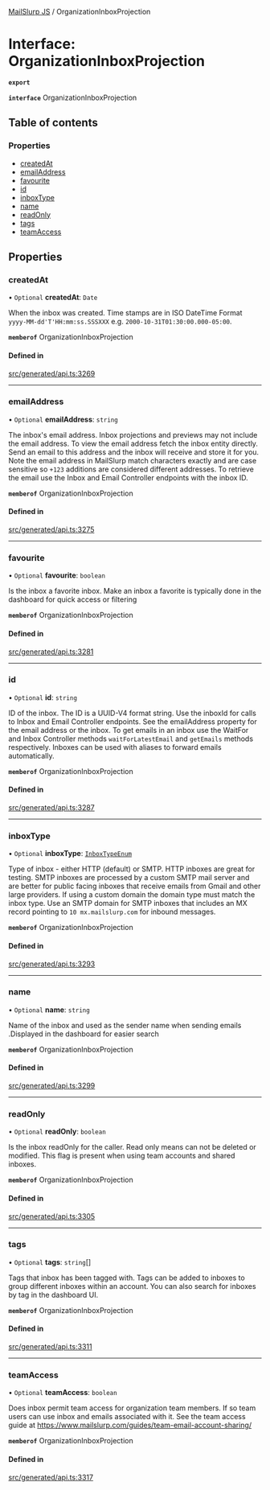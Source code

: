 [MailSlurp JS](../README.md) / OrganizationInboxProjection

# Interface: OrganizationInboxProjection

**`export`**

**`interface`** OrganizationInboxProjection

## Table of contents

### Properties

- [createdAt](OrganizationInboxProjection.md#createdat)
- [emailAddress](OrganizationInboxProjection.md#emailaddress)
- [favourite](OrganizationInboxProjection.md#favourite)
- [id](OrganizationInboxProjection.md#id)
- [inboxType](OrganizationInboxProjection.md#inboxtype)
- [name](OrganizationInboxProjection.md#name)
- [readOnly](OrganizationInboxProjection.md#readonly)
- [tags](OrganizationInboxProjection.md#tags)
- [teamAccess](OrganizationInboxProjection.md#teamaccess)

## Properties

### createdAt

• `Optional` **createdAt**: `Date`

When the inbox was created. Time stamps are in ISO DateTime Format `yyyy-MM-dd'T'HH:mm:ss.SSSXXX` e.g. `2000-10-31T01:30:00.000-05:00`.

**`memberof`** OrganizationInboxProjection

#### Defined in

[src/generated/api.ts:3269](https://github.com/mailslurp/mailslurp-client/blob/6534d6f/src/generated/api.ts#L3269)

___

### emailAddress

• `Optional` **emailAddress**: `string`

The inbox's email address. Inbox projections and previews may not include the email address. To view the email address fetch the inbox entity directly. Send an email to this address and the inbox will receive and store it for you. Note the email address in MailSlurp match characters exactly and are case sensitive so `+123` additions are considered different addresses. To retrieve the email use the Inbox and Email Controller endpoints with the inbox ID.

**`memberof`** OrganizationInboxProjection

#### Defined in

[src/generated/api.ts:3275](https://github.com/mailslurp/mailslurp-client/blob/6534d6f/src/generated/api.ts#L3275)

___

### favourite

• `Optional` **favourite**: `boolean`

Is the inbox a favorite inbox. Make an inbox a favorite is typically done in the dashboard for quick access or filtering

**`memberof`** OrganizationInboxProjection

#### Defined in

[src/generated/api.ts:3281](https://github.com/mailslurp/mailslurp-client/blob/6534d6f/src/generated/api.ts#L3281)

___

### id

• `Optional` **id**: `string`

ID of the inbox. The ID is a UUID-V4 format string. Use the inboxId for calls to Inbox and Email Controller endpoints. See the emailAddress property for the email address or the inbox. To get emails in an inbox use the WaitFor and Inbox Controller methods `waitForLatestEmail` and `getEmails` methods respectively. Inboxes can be used with aliases to forward emails automatically.

**`memberof`** OrganizationInboxProjection

#### Defined in

[src/generated/api.ts:3287](https://github.com/mailslurp/mailslurp-client/blob/6534d6f/src/generated/api.ts#L3287)

___

### inboxType

• `Optional` **inboxType**: [`InboxTypeEnum`](../enums/OrganizationInboxProjection.InboxTypeEnum.md)

Type of inbox - either HTTP (default) or SMTP. HTTP inboxes are great for testing. SMTP inboxes are processed by a custom SMTP mail server and are better for public facing inboxes that receive emails from Gmail and other large providers. If using a custom domain the domain type must match the inbox type. Use an SMTP domain for SMTP inboxes that includes an MX record pointing to `10 mx.mailslurp.com` for inbound messages.

**`memberof`** OrganizationInboxProjection

#### Defined in

[src/generated/api.ts:3293](https://github.com/mailslurp/mailslurp-client/blob/6534d6f/src/generated/api.ts#L3293)

___

### name

• `Optional` **name**: `string`

Name of the inbox and used as the sender name when sending emails .Displayed in the dashboard for easier search

**`memberof`** OrganizationInboxProjection

#### Defined in

[src/generated/api.ts:3299](https://github.com/mailslurp/mailslurp-client/blob/6534d6f/src/generated/api.ts#L3299)

___

### readOnly

• `Optional` **readOnly**: `boolean`

Is the inbox readOnly for the caller. Read only means can not be deleted or modified. This flag is present when using team accounts and shared inboxes.

**`memberof`** OrganizationInboxProjection

#### Defined in

[src/generated/api.ts:3305](https://github.com/mailslurp/mailslurp-client/blob/6534d6f/src/generated/api.ts#L3305)

___

### tags

• `Optional` **tags**: `string`[]

Tags that inbox has been tagged with. Tags can be added to inboxes to group different inboxes within an account. You can also search for inboxes by tag in the dashboard UI.

**`memberof`** OrganizationInboxProjection

#### Defined in

[src/generated/api.ts:3311](https://github.com/mailslurp/mailslurp-client/blob/6534d6f/src/generated/api.ts#L3311)

___

### teamAccess

• `Optional` **teamAccess**: `boolean`

Does inbox permit team access for organization team members. If so team users can use inbox and emails associated with it. See the team access guide at https://www.mailslurp.com/guides/team-email-account-sharing/

**`memberof`** OrganizationInboxProjection

#### Defined in

[src/generated/api.ts:3317](https://github.com/mailslurp/mailslurp-client/blob/6534d6f/src/generated/api.ts#L3317)
